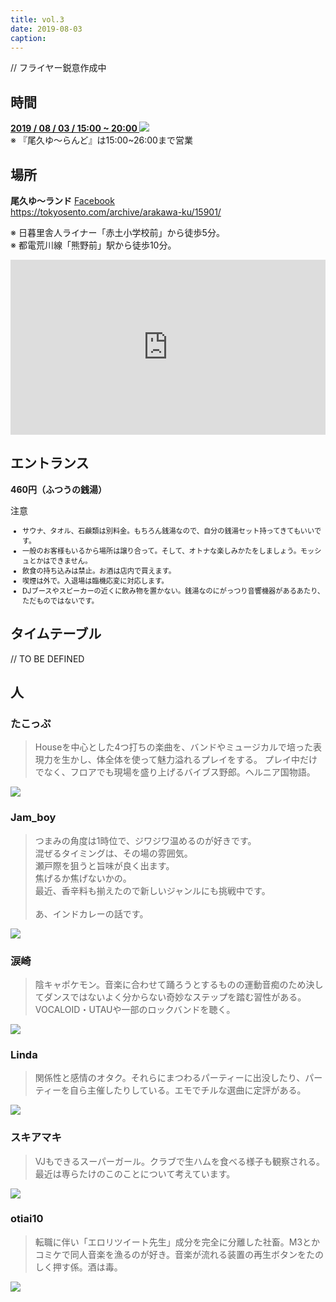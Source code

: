 ```yaml
---
title: vol.3
date: 2019-08-03
caption:
---
```


<a class="twitter-share-button"
    href="https://twitter.com/intent/tweet?text=わいわい&hashtag=yukemuli&url=https%3A%2F%2Fyukemuli.dance%2Fevents%2F20190803-vol3%2F"
    data-size="large" ></a>
<script async src="https://platform.twitter.com/widgets.js" charset="utf-8"></script>

<!-- <img src="/img/cap-2.jpg" > -->

// フライヤー鋭意作成中

## 時間

<div class="r-2">
  <div>
    <b>
      <a
        target="_blank"
        href="https://www.google.com/calendar/event?action=TEMPLATE&dates=20190803T150000/20190803T200000&text=YUKEMULI&details=%E3%80%90%E5%8D%8A%E5%B9%B4%E3%81%AB%E4%B8%80%E5%BA%A6%E3%81%AE%E3%81%8A%E6%A5%BD%E3%81%97%E3%81%BF%E3%80%91%0A%23YUKEMULI%20%E3%82%84%E3%82%8B%E3%81%9E%EF%BC%81%0A%0A%E9%8A%AD%E6%B9%AFDJ%E3%82%A4%E3%83%99%E3%83%B3%E3%83%88%E3%80%81YUKEMULI%E3%80%82%0A%E4%BB%8A%E5%9B%9E%E3%81%AFRAKUSPA%E9%B6%B4%E8%A6%8B%E3%82%92%E9%9B%A2%E3%82%8C%E3%81%BE%E3%81%97%E3%81%A6%E3%80%81%E3%80%8C%E5%B0%BE%E4%B9%85%E3%82%86%E3%80%9C%E3%83%A9%E3%83%B3%E3%83%89%E3%80%8D%E3%81%AB%E3%81%A6%E9%96%8B%E5%82%AC%E8%87%B4%E3%81%97%E3%81%BE%E3%81%99%E3%80%82%0A(link%3A%20https%3A%2F%2Ftokyosento.com%2Fcolumn%2F21371%2F)%20tokyosento.com%2Fcolumn%2F21371%2F%0A%0A%E5%88%9D%E3%81%AE%E9%83%BD%E5%86%85%E9%96%8B%E5%82%AC%EF%BC%81%0A%E7%9A%86%E6%A7%98%E3%81%AE%E3%81%94%E6%9D%A5%E5%A0%B4%E3%80%81%E5%BF%83%E3%82%88%E3%82%8A%E3%81%8A%E5%BE%85%E3%81%A1%E7%94%B3%E3%81%97%E4%B8%8A%E3%81%92%E3%81%BE%E3%81%99%EF%BC%81%0A%0A%E6%97%A5%E6%99%82%3A8%2F3(%E5%9C%9F)15%3A00-%0A%E5%A0%B4%E6%89%80%3A%E5%B0%BE%E4%B9%85%E3%82%86%E3%80%9C%E3%83%A9%E3%83%B3%E3%83%89%0A%E6%96%99%E9%87%91%3A%E5%85%A5%E6%B9%AF%E6%96%99(%C2%A5460~)%0A%0Ahttps%3A%2F%2Ftwitter.com%2Fhashtag%2FYUKEMULI%3Fsrc%3Dhashtag_click%26f%3Dlive&location=尾久ゆ〜ランド熊野前, 日本、〒116-0012 東京都荒川区東尾久５丁目２７−５
        ">
        2019 / 08 / 03 / 15:00 ~ 20:00 <img class="calendar" src="https://www.google.com/calendar/images/ext/gc_button1_ja.gif" />
      </a>
    </b>
  </div>
  <div>
    ※ 『尾久ゆ〜らんど』は15:00~26:00まで営業
  </div>
</div>

## 場所

<div class="r-2">
  <div>
    <div style="padding-right: 8px">
      <b>尾久ゆ〜ランド</b> <a href="https://www.facebook.com/%E5%B0%BE%E4%B9%85%E3%82%86%E3%83%A9%E3%83%B3%E3%83%89%E7%86%8A%E9%87%8E%E5%89%8D-490350624341150/">Facebook</a><br>
      <a href="https://tokyosento.com/archive/arakawa-ku/15901/">https://tokyosento.com/archive/arakawa-ku/15901/</a>
      <p>
        ※ 日暮里舎人ライナー「赤土小学校前」から徒歩5分。<br>
        ※ 都電荒川線「熊野前」駅から徒歩10分。
      </p>
    </div>
  </div>
  <div>
    <iframe
      src="https://www.google.com/maps/embed?pb=!1m14!1m8!1m3!1d6476.453753501523!2d139.767147!3d35.745228!3m2!1i1024!2i768!4f13.1!3m3!1m2!1s0x0%3A0xcdce36828aaafd82!2z5bC-5LmF44KG44Cc44Op44Oz44OJ54aK6YeO5YmN!5e0!3m2!1sja!2sjp!4v1559656952097!5m2!1sja!2sjp"
      width="100%"
      height="280"
      frameborder="0"
      style="border:0" allowfullscreen></iframe>
  </div>
</div>

## エントランス

**460円（ふつうの銭湯）**

注意

<ul style="font-size: 0.8em">
<li>サウナ、タオル、石鹸類は別料金。もちろん銭湯なので、自分の銭湯セット持ってきてもいいです。</li>
<li>一般のお客様もいるから場所は譲り合って。そして、オトナな楽しみかたをしましょう。モッシュとかはできません。</li>
<li>飲食の持ち込みは禁止。お酒は店内で買えます。</li>
<li>喫煙は外で。入退場は臨機応変に対応します。</li>
<li>DJブースやスピーカーの近くに飲み物を置かない。銭湯なのにがっつり音響機器があるあたり、ただものではないです。</li>
</ul>

## タイムテーブル

// TO BE DEFINED

## 人

<div class="regulars">
  <div>
    <div>
      <h3>たこっぷ</h3>
      <blockquote>
        Houseを中心とした4つ打ちの楽曲を、バンドやミュージカルで培った表現力を生かし、体全体を使って魅力溢れるプレイをする。 プレイ中だけでなく、フロアでも現場を盛り上げるバイブス野郎。ヘルニア国物語。
      </blockquote>
    </div>
    <div>
      <img src="/img/prof/tacop.jpg" >
    </div>
  </div>
  <div>
    <div>
      <h3>Jam_boy</h3>
      <blockquote>
        つまみの角度は1時位で、ジワジワ温めるのが好きです。<br>
        混ぜるタイミングは、その場の雰囲気。<br>
        瀬戸際を狙うと旨味が良く出ます。<br>
        焦げるか焦げないかの。<br>
        最近、香辛料も揃えたので新しいジャンルにも挑戦中です。<br><br>
        あ、インドカレーの話です。
      </blockquote>
    </div>
    <div>
      <img src="/img/prof/jamboy.jpg" >
    </div>
  </div>
  <div>
    <div>
      <h3>涙崎</h3>
      <blockquote>陰キャポケモン。音楽に合わせて踊ろうとするものの運動音痴のため決してダンスではないよく分からない奇妙なステップを踏む習性がある。VOCALOID・UTAUや一部のロックバンドを聴く。</blockquote>
    </div>
    <div>
      <img src="/img/prof/ruisaki.jpg" >
    </div>
  </div>
  <div>
    <div>
      <h3>Linda</h3>
      <blockquote>関係性と感情のオタク。それらにまつわるパーティーに出没したり、パーティーを自ら主催したりしている。エモでチルな選曲に定評がある。</blockquote>
    </div>
    <div>
      <img src="/img/prof/linda.jpg" >
    </div>
  </div>
  <div>
    <div>
      <h3>スキアマキ</h3>
      <blockquote>VJもできるスーパーガール。クラブで生ハムを食べる様子も観察される。最近は専らたけのこのことについて考えています。</blockquote>
    </div>
    <div>
      <img src="/img/prof/sukiamaki.jpg" >
    </div>
  </div>
  <div>
    <div>
      <h3>otiai10</h3>
      <blockquote>
      転職に伴い「エロリツイート先生」成分を完全に分離した社畜。M3とかコミケで同人音楽を漁るのが好き。音楽が流れる装置の再生ボタンをたのしく押す係。酒は毒。
      </blockquote>
    </div>
    <div>
      <img src="/img/prof/otiai.jpg" >
    </div>
  </div>
</div>
